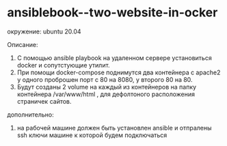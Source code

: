 # ansiblebook--two-website-in-ocker
окружение: ubuntu 20.04

Описание:
  1. С помощью  ansible playbook на удаленном сервере установиться docker и сопутстующие утилит.
  2. При помощи docker-compose поднимутся два контейнера с apache2 у одного проброшен порт с 80 на 8080, у второго 80 на 80.
  3. Будут созданы 2 volume на каждый из контейнеров на папку контейнера /var/www/html , для дефолтоного расположения страничек сайтов.
  
 дополнительно:
   1. на рабочей машине должен быть установлен ansible и отпралены ssh ключи машине к которой будем подключаться 

